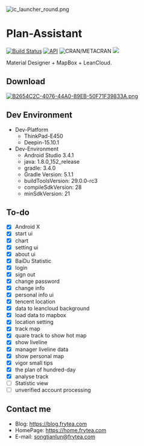 
![ic_launcher_round.png](https://i.loli.net/2019/05/26/5cea9bdf9020a96716.png)


# Plan-Assistant

[![Build Status](https://jenkins.frytea.com/buildStatus/icon?job=PlanAssistant)](https://jenkins.frytea.com/job/PlanAssistant/)
[![API](https://img.shields.io/badge/API-21%2B-brightgreen.svg?style=flat)](https://android-arsenal.com/api?level=21)
![CRAN/METACRAN](https://img.shields.io/cran/l/devtools.svg?color=green&label=LIcanse&logo=green&logoColor=red)
[![](https://img.shields.io/badge/作者博客-frytea.com-green.svg)](https://frytea.com)  

Material Designer + MapBox + LeanCloud.

## Download

[![B2654C2C-4076-44A0-89EB-50F71F39833A.png](http://frytea-data.test.upcdn.net/8A509086-6E86-403C-B633-4A346A0255F2.png)](http://fir.im/xm19?release_id=5d76767ef945486b4887d325&fir_source=GitHub&fir_campaign=GitHub)

## Dev Environment

- Dev-Platform 
    - ThinkPad-E450
    - Deepin-15.10.1
- Dev-Environment
    - Android Studio 3.4.1
    - java: 1.8.0_152_release
    - gradle: 3.4.0
    - Gradle Version: 5.1.1
    - buildToolsVersion: 29.0.0-rc3
    - compileSdkVersion: 28
    - minSdkVersion: 21

## To-do

- [x] Android X
- [x] start ui
- [x] chart
- [x] setting ui
- [x] about ui
- [x] BaiDu Statistic
- [x] login
- [x] sign out
- [x] change password
- [x] change info
- [x] personal info ui
- [x] tencent location
- [x] data to leancloud background
- [x] load data to mapbox
- [x] location setting
- [x] track map
- [x] quare track to show hot map
- [x] show liveline
- [x] manager liveline data
- [x] show personal map
- [x] vigor small tips
- [x] the plan of hundred-day
- [x] analyse track
- [ ] Statistic view
- [ ] unverified account processing

## Contact me

 - Blog: <https://blog.frytea.com>
 - HomePage: <https://home.frytea.com>
 - E-mail: <songtianlun@frytea.com>
